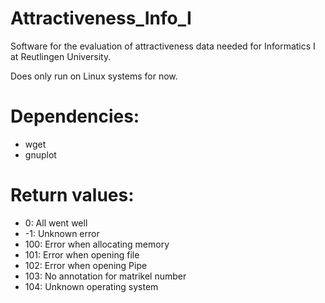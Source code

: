 # Attractiveness_Info_I
Software for the evaluation of attractiveness data needed for Informatics I at Reutlingen University.

Does only run on Linux systems for now.

# Dependencies:
- wget
- gnuplot

# Return values:
- 0: All went well
- -1: Unknown error
- 100: Error when allocating memory
- 101: Error when opening file
- 102: Error when opening Pipe
- 103: No annotation for matrikel number
- 104: Unknown operating system